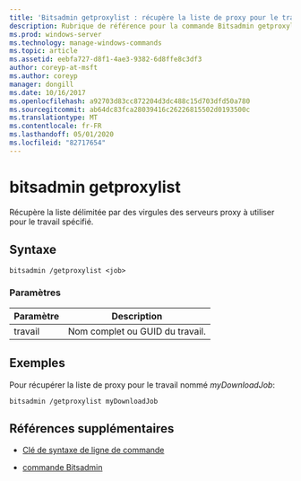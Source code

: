 ```yaml
---
title: 'Bitsadmin getproxylist : récupère la liste de proxy pour le travail spécifié.'
description: Rubrique de référence pour la commande Bitsadmin getproxylist, qui récupère la liste de proxy pour le travail spécifié.
ms.prod: windows-server
ms.technology: manage-windows-commands
ms.topic: article
ms.assetid: eebfa727-d8f1-4ae3-9382-6d8ffe8c3df3
author: coreyp-at-msft
ms.author: coreyp
manager: dongill
ms.date: 10/16/2017
ms.openlocfilehash: a92703d83cc872204d3dc488c15d703dfd50a780
ms.sourcegitcommit: ab64dc83fca28039416c26226815502d0193500c
ms.translationtype: MT
ms.contentlocale: fr-FR
ms.lasthandoff: 05/01/2020
ms.locfileid: "82717654"
---
```

# <a name="bitsadmin-getproxylist"></a>bitsadmin getproxylist

Récupère la liste délimitée par des virgules des serveurs proxy à utiliser pour le travail spécifié.

## <a name="syntax"></a>Syntaxe

```
bitsadmin /getproxylist <job>
```

### <a name="parameters"></a>Paramètres

| Paramètre | Description |
| -------------- | -------------- |
| travail | Nom complet ou GUID du travail. |

## <a name="examples"></a>Exemples

Pour récupérer la liste de proxy pour le travail nommé *myDownloadJob*:

```
bitsadmin /getproxylist myDownloadJob
```

## <a name="additional-references"></a>Références supplémentaires

- [Clé de syntaxe de ligne de commande](command-line-syntax-key.md)

- [commande Bitsadmin](bitsadmin.md)
